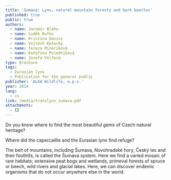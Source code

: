 ```yaml
---
title: 'Sumava: Lynx, natural mountain forests and bark beetles'
published: true
public: true
authors:
  - name: Jaromír Bláha
  - name: Luděk Bufka
  - name: Kristina Danisz
  - name: Vojtěch Kotecký
  - name: Tereza Mináriková
  - name: Kateřina Poledníková
  - name: Josefa Volfová
type: Brochure
tags:
  - Eurasian lynx
  - Publication for the general public
publisher: 'ALKA Wildlife, o.p.s.'
year: 2014
lang:
  - cs
link: /media/translynx_sumava.pdf
attachments:
  - {}
---
```

Do you know where to find the most beautiful gems of Czech natural heritage? 

Where did the capercaillie and the Eurasian lynx find refuge? 

The belt of mountains, including Šumava, Novohradské hory, Český les and their foothills, is called the Šumava system. Here we find a varied mosaic of rare habitats; extensive peat bogs and wetlands, primeval forests of spruce or beech, wild rivers and glacial lakes. Here, we can discover endemic organisms that do not occur anywhere else in the world.
